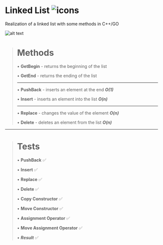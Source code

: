 # Linked List   ![icons](https://img.shields.io/badge/C++-GO-blue)
Realization of a linked list with some methods in C++/GO 

![alt text](https://media.geeksforgeeks.org/wp-content/uploads/20231130131446/Linked-List-Data-Structure-768.png)

># Methods
>• **GetBegin** - returns the beginning of the list 
>
>• **GetEnd** - returns the ending of the list
>***
>• **PushBack** - inserts an element at the end ***O(1)***
>
>• **Insert** - inserts an element into the list ***O(n)***
>***
>• **Replace** - changes the value of the element ***O(n)***
>
>• **Delete** - deletes an element from the list ***O(n)***

***

># Tests
> • **PushBack** :white_check_mark:
>
> • **Insert** :white_check_mark:
>
> • **Replace** :white_check_mark:
>
> • **Delete** :white_check_mark:
>
> • **Copy Constructor** :white_check_mark:
>
> • **Move Constructor** :white_check_mark:
>
> • **Assignment Operator** :white_check_mark:
>
> • **Move Assignment Operator** :white_check_mark:
>
> • ***Result*** :white_check_mark:




